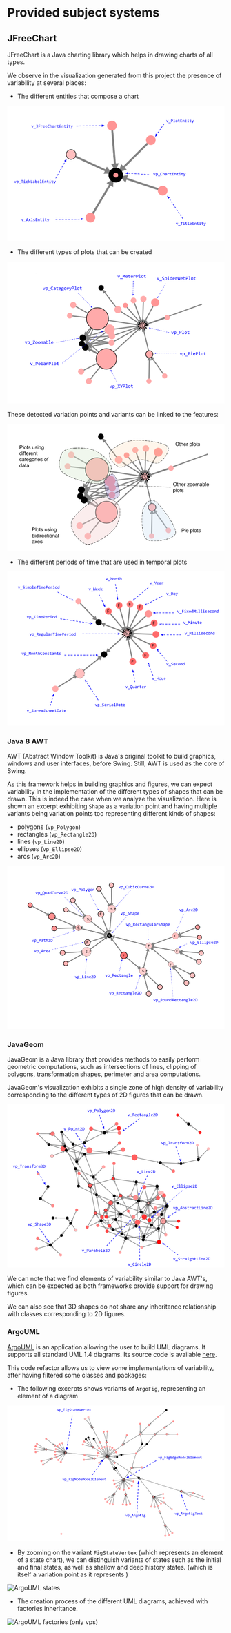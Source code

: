 # Provided subject systems

## JFreeChart

JFreeChart is a Java charting library which helps in drawing charts of all types.

We observe in the visualization generated from this project the presence of variability at several places:

- The different entities that compose a chart

![Entities composing a chart](subject-systems-screenshots/jfreechart_chart-entities.png)

- The different types of plots that can be created

![Types of plots](subject-systems-screenshots/jfreechart_plots.png)

These detected variation points and variants can be linked to the features:

![Types of plots](subject-systems-screenshots/jfreechart_plots_identified.png)

- The different periods of time that are used in temporal plots

![Time periods](subject-systems-screenshots/jfreechart_time-periods.png)


### Java 8 AWT

AWT (Abstract Window Toolkit) is Java's original toolkit to build graphics, windows and user interfaces, before Swing. Still, AWT is used as the core of Swing.

As this framework helps in building graphics and figures, we can expect variability in the implementation of the different types of shapes that can be drawn.
This is indeed the case when we analyze the visualization. Here is shown an excerpt exhibiting `Shape` as a variation point and having multiple variants being variation points too representing different kinds of shapes:
- polygons (`vp_Polygon`)
- rectangles (`vp_Rectangle2D`)
- lines (`vp_Line2D`)
- ellipses (`vp_Ellipse2D`)
- arcs (`vp_Arc2D`)

![Shapes](subject-systems-screenshots/awt_shapes.png)

### JavaGeom

JavaGeom is a Java library that provides methods to easily perform geometric computations, such as intersections of lines, clipping of polygons, transformation shapes, perimeter and area computations.

JavaGeom's visualization exhibits a single zone of high density of variability corresponding to the different types of 2D figures that can be drawn.

![JavaGeom](subject-systems-screenshots/javageom.png)

We can note that we find elements of variability similar to Java AWT's, which can be expected as both frameworks provide support for drawing figures.

We can also see that 3D shapes do not share any inheritance relationship with classes corresponding to 2D figures.

### ArgoUML

[ArgoUML](http://argouml-spl.tigris.org/) is an application allowing the user to build UML diagrams. It supports all standard UML 1.4 diagrams.
Its source code is available [here](https://github.com/marcusvnac/argouml-spl/tree/bcae37308b13b7ee62da0867a77d21a0141a0f18).

This code refactor allows us to view some implementations of variability, after having filtered some classes and packages:

- The following excerpts shows variants of `ArgoFig`, representing an element of a diagram

![ArgoUML states](subject-systems-screenshots/argoUML_fig.png)

- By zooming on the variant `FigStateVertex` (which represents an element of a state chart), we can distinguish variants of states such as the initial and final states, as well as shallow and deep history states.
 (which is itself a variation point as it represents )

![ArgoUML states](splc2019-tool-screenshots/argoUML_state-elements.png)

- The creation process of the different UML diagrams, achieved with factories inheritance.

![ArgoUML factories (only vps)](splc2019-tool-screenshots/argoUML_factories.png)
